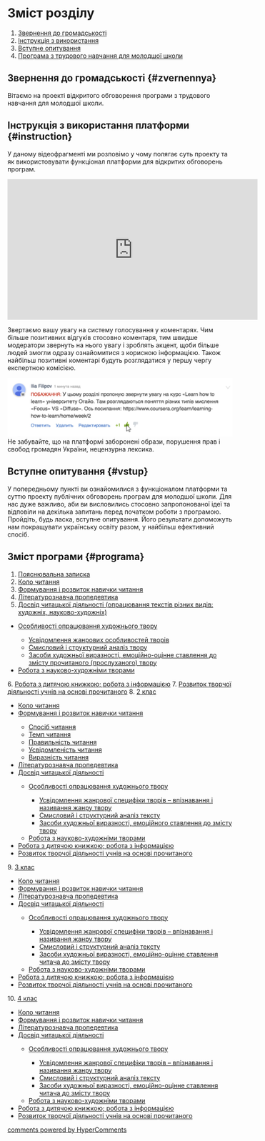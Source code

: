 <div id="hypercomments_widget" class="js-hypercomments-widget invisible"></div>

# Зміст розділу
1. [Звернення до громадськості](#zvernennya)
2. [Інструкція з використання](#instruction)
3. [Вступне опитування](#vstup)
4. [Програма з трудового навчання для молодшої школи](#programa)

Звернення до громадськості {#zvernennya}
--

Вітаємо на проекті відкритого обговорення програми з трудового навчання для молодшої школи.


Інструкція з використання платформи {#instruction}
--
У даному відеофрагменті ми розповімо у чому полягає суть проекту та як використовувати функціонал платформи для відкритих обговорень програм.

<div class="fluidMedia">
<iframe align="center" width="560" height="315" src="https://www.youtube.com/embed/V_Cii41-v-w" frameborder="0" allowfullscreen></iframe>
</div>
<div class="space">
</div>

Звертаємо вашу увагу на систему голосування у коментарях. Чим більше позитивних відгуків стосовно коментаря, тим швидше модератори звернуть на нього увагу і зроблять акцент, щоби більше людей змогли одразу ознайомитися з корисною інформацією. Також найбільш позитивні коментарі будуть розглядатися у першу чергу експертною комісією.

![Коментування](1.jpg)
Не забувайте, що на платформі заборонені образи, порушення прав і свобод громадян України, нецензурна лексика.

Вступне опитування {#vstup}
--
У попередньому пункті ви ознайомилися з функціоналом платформи та суттю проекту публічних обговорень програм для молодшої школи. Для нас дуже важливо, аби ви висловились стосовно запропонованої ідеї та відповіли на декілька запитань перед початком роботи з програмою. Пройдіть, будь ласка, вступне опитування. Його результати допоможуть нам покращувати українську освіту разом, у найбільш ефективний спосіб. 

Зміст програми {#programa}
--
1. <a href="http://readmon24.ed-era.com/poyasnyuvalna_zapiska.html">Пояснювальна записка</a>
2. <a href="http://readmon24.ed-era.com/kolo_chitannya.html">Коло читання</a>
3. <a href="http://readmon24.ed-era.com/formuvannya_i_rozvitok_navichki_chitannya.html">Формування і розвиток навички читання</a>
4. <a href="http://readmon24.ed-era.com/literaturoznavcha_propedevtika.html">Літературознавча пропедевтика</a>
5. <a href="http://readmon24.ed-era.com/dosvid_chitatskoyi_diyalnosti.html">Досвід читацької діяльності (опрацювання текстів різних видів: художніх, науково-художніх)</a>
<ul type="disc">
<li><a href="http://readmon24.ed-era.com/osoblivosti_opratsyuvannya_khudozhnogo_tvoru.html">Особливості опрацювання художнього твору</a></li>
<ul type="circle">
<li><a href="http://readmon24.ed-era.com/usvidomlennya_zhanrovуkh_osoblуvostey_tvoriv.html">Усвідомлення жанрових особливостей творів</a></li>
<li><a href="http://readmon24.ed-era.com/smуslovуy_i_strukturnуy_analiz_tvoru.html">Смисловий і структурний аналіз твору</a></li>
<li><a href="http://readmon24.ed-era.com/zasobу_khudozhnoyi_vуraznosti_emotsiyno-otsinne_stavlennya_do_zmistu_prochуtanogo_proslukhanogo_tvoru.html">Засоби художньої виразності, емоційно-оцінне ставлення до змісту прочитаного (прослуханого) твору</a></li>
</ul>
<li><a href="http://readmon24.ed-era.com/robota_z_naukovo-khudozhnimi_tvorami.html">Робота з науково-художніми творами</a></li>
</ul>
6. <a href="http://readmon24.ed-era.com/robota_z_dityachoyu_knizhkoyu_robota_z_informatsiyeyu.html">Робота з дитячою книжкою; робота з інформацією</a>
7. <a href="http://readmon24.ed-era.com/rozvitok_tvorchoyi_diyalnosti_uchniv_na_osnovi_prochitanogo.html">Розвиток творчої діяльності учнів на основі прочитаного</a>
8. <a href="http://readmon24.ed-era.com/2/2_klas.html">2 клас</a>
<ul type="disc">
<li><a href="http://readmon24.ed-era.com/2/kolo_chitannya.html">Коло читання</a></li>
<li><a href="http://readmon24.ed-era.com/2/formuvannya_i_rozvitok_navichkiv_chitannya.html">Формування і розвиток навички читання</a></li>
<ul type="circle">
<li><a href="http://readmon24.ed-era.com/2/sposib_chitannya.html">Спосіб читання</a></li>
<li><a href="http://readmon24.ed-era.com/2/temp_chitannya.html">Темп читання</a></li>
<li><a href="http://readmon24.ed-era.com/2/pravilnist_chitannya.html">Правильність читання</a></li>
<li><a href="http://readmon24.ed-era.com/2/usvidomlenist_chitannya.html">Усвідомленість читання</a></li>
<li><a href="http://readmon24.ed-era.com/2/viraznist_chitannya.html">Виразність читання</a></li>
</ul>
<li><a href="http://readmon24.ed-era.com/2/literaturoznavcha_propedevtika.html">Літературознавча пропедевтика</a></li>
<li><a href="http://readmon24.ed-era.com/2/dosvid_chitatskoyi_diyalnosti.html">Досвід читацької діяльності</a></li>
<ul type="circle">
<li><a href="http://readmon24.ed-era.com/2/osoblivosti_opratsyuvannya_khudozhnogo_tvoru.html">Особливості опрацювання художнього твору</a></li>
<ul type="square">
<li><a href="http://readmon24.ed-era.com/2/usvidomlennya_zhanrovoyi_spetsifiki_tvoriv_vpiznavannya_i_nazivannya_zhanru_tvoru.html">Усвідомлення жанрової специфіки творів – впізнавання і називання жанру твору</a></li>
<li><a href="http://readmon24.ed-era.com/2/smisloviy_i_strukturniy_analiz_tekstu.html">Смисловий і структурний аналіз тексту</a></li>
<li><a href="http://readmon24.ed-era.com/2/zasobi_khudozhnoyi_viraznosti_emotsiynogo_stavlennya_do_zmistu_tvoru.html">Засоби художньої виразності, емоційного ставлення до змісту твору</a></li>
</ul>
<li><a href="http://readmon24.ed-era.com/2/robota_z_naukovo_khudozhnimi_tvorami.html">Робота з науково-художніми творами</a></li>
</ul>
<li><a href="http://readmon24.ed-era.com/2/robota_z_dityachoyu_knizhkoyu_robota_z_informatsiyeyu.html">Робота з дитячою книжкою; робота з інформацією</a></li>
<li><a href="http://readmon24.ed-era.com/2/rozvitok_tvorchoyi_diyalnosti_uchniv_na_osnovi_prochitanogo.html">Розвиток творчої діяльності учнів на основі прочитаного</a></li>
</ul>
9. <a href="http://readmon24.ed-era.com/3/3_klas.html">3 клас</a>
<ul type="disc">
<li><a href="http://readmon24.ed-era.com/3/kolo_chitannya.html">Коло читання</a></li>
<li><a href="http://readmon24.ed-era.com/3/formuvannya_i_rozvitok_navichkiv_chitannya.html">Формування і розвиток навички читання</a></li>
<li><a href="http://readmon24.ed-era.com/3/literaturoznavcha_propedevtika.html">Літературознавча пропедевтика</a></li>
<li><a href="http://readmon24.ed-era.com/3/dosvid_chitatskoyi_diyalnosti.html">Досвід читацької діяльності</a></li>
<ul type="circle">
<li><a href="http://readmon24.ed-era.com/3/osoblivosti_opratsyuvannya_khudozhnogo_tvoru.html">Особливості опрацювання художнього твору</a></li>
<ul type="square">
<li><a href="http://readmon24.ed-era.com/3/usvidomlennya_zhanrovoyi_spetsifiki_tvoriv_vpiznavannya_i_nazivannya_zhanru_tvoru.html">Усвідомлення жанрової специфіки творів – впізнавання і називання жанру твору</a></li>
<li><a href="http://readmon24.ed-era.com/3/smisloviy_i_strukturniy_analiz_tekstu.html">Смисловий і структурний аналіз тексту</a></li>
<li><a href="http://readmon24.ed-era.com/3/zasobi_khudozhnoyi_viraznosti_emotsiynogo_stavlennya_do_zmistu_tvoru.html">Засоби художньої виразності, емоційно-оцінне ставлення читача до змісту твору</a></li>
</ul>
<li><a href="http://readmon24.ed-era.com/3/robota_z_naukovo_khudozhnimi_tvorami.html">Робота з науково-художніми творами</a></li>
</ul>
<li><a href="http://readmon24.ed-era.com/3/robota_z_dityachoyu_knizhkoyu_robota_z_informatsiyeyu.html">Робота з дитячою книжкою; робота з інформацією</a></li>
<li><a href="http://readmon24.ed-era.com/3/rozvitok_tvorchoyi_diyalnosti_uchniv_na_osnovi_prochitanogo.html">Розвиток творчої діяльності учнів на основі прочитаного</a></li>
</ul>
10. <a href="http://readmon24.ed-era.com/4/4_klas.html">4 клас</a>
<ul type="disc">
<li><a href="http://readmon24.ed-era.com/4/kolo_chitannya.html">Коло читання</a></li>
<li><a href="http://readmon24.ed-era.com/4/formuvannya_i_rozvitok_navichkiv_chitannya.html">Формування і розвиток навички читання</a></li>
<li><a href="http://readmon24.ed-era.com/4/literaturoznavcha_propedevtika.html">Літературознавча пропедевтика</a></li>
<li><a href="http://readmon24.ed-era.com/4/dosvid_chitatskoyi_diyalnosti.html">Досвід читацької діяльності</a></li>
<ul type="circle">
<li><a href="http://readmon24.ed-era.com/4/osoblivosti_opratsyuvannya_khudozhnogo_tvoru.html">Особливості опрацювання художнього твору</a></li>
<ul type="square">
<li><a href="http://readmon24.ed-era.com/4/usvidomlennya_zhanrovoyi_spetsifiki_tvoriv_upiznavannya_i_nazivannya_zhanru_tvoru.html">Усвідомлення жанрової специфіки творів – впізнавання і називання жанру твору</a></li>
<li><a href="http://readmon24.ed-era.com/4/smisloviy_i_strukturniy_analiz_tekstu.html">Смисловий і структурний аналіз тексту</a></li>
<li><a href="http://readmon24.ed-era.com/4/zasobi_khudozhnoyi_viraznosti_emotsiynogo_stavlennya_do_zmistu_tvoru.html">Засоби художньої виразності, емоційно-оцінне ставлення читача до змісту твору</a></li>
</ul>
<li><a href="http://readmon24.ed-era.com/4/robota_z_naukovo_khudozhnimi_tvorami.html">Робота з науково-художніми творами</a></li>
</ul>
<li><a href="http://readmon24.ed-era.com/4/robota_z_dityachoyu_knizhkoyu_robota_z_informatsiyeyu.html">Робота з дитячою книжкою; робота з інформацією</a></li>
<li><a href="http://readmon24.ed-era.com/4/rozvitok_tvorchoyi_diyalnosti_uchniv_na_osnovi_prochitanogo.html">Розвиток творчої діяльності учнів на основі прочитаного</a></li>
</ul>
</ul>
</ul>

<div class="js-hypercomments-container">
<a href="http://hypercomments.com" class="hc-link" title="comments widget">comments powered by HyperComments</a>
</div>